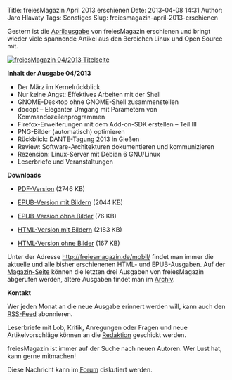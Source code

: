Title: freiesMagazin April 2013 erschienen
Date: 2013-04-08 14:31
Author: Jaro Hlavaty
Tags: Sonstiges
Slug: freiesmagazin-april-2013-erschienen

Gestern ist die
[Aprilausgabe](http://www.freiesmagazin.de/freiesMagazin-2013-04) von
freiesMagazin erschienen und bringt wieder viele spannende Artikel aus
den Bereichen Linux und Open Source mit.


[![freiesMagazin 04/2013
Titelseite](http://www.freiesmagazin.de/system/files/freiesmagazin-2013-04.png)](http://www.freiesmagazin.de/system/files/freiesmagazin-2013-04.png)


<!--break--><!--break-->

**Inhalt der Ausgabe 04/2013**


-   Der März im Kernelrückblick
-   Nur keine Angst: Effektives Arbeiten mit der Shell
-   GNOME-Desktop ohne GNOME-Shell zusammenstellen
-   docopt – Eleganter Umgang mit Parametern von
    Kommandozeilenprogrammen
-   Firefox-Erweiterungen mit dem Add-on-SDK erstellen – Teil III
-   PNG-Bilder (automatisch) optimieren
-   Rückblick: DANTE-Tagung 2013 in Gießen
-   Review: Software-Architekturen dokumentieren und kommunizieren
-   Rezension: Linux-Server mit Debian 6 GNU/Linux
-   Leserbriefe und Veranstaltungen


**Downloads**


-   [PDF-Version](http://www.freiesmagazin.de/ftp/2013/freiesMagazin-2013-04.pdf)
    (2746 KB)


-   [EPUB-Version mit
    Bildern](http://www.freiesmagazin.de/ftp/2013/freiesMagazin-2013-04-bilder.epub)
    (2044 KB)


-   [EPUB-Version ohne
    Bilder](http://www.freiesmagazin.de/ftp/2013/freiesMagazin-2013-04.epub)
    (76 KB)


-   [HTML-Version mit
    Bildern](http://www.freiesmagazin.de/mobil/freiesMagazin-2013-04-bilder.html)
    (2183 KB)


-   [HTML-Version ohne
    Bilder](http://www.freiesmagazin.de/mobil/freiesMagazin-2013-04.html)
    (167 KB)


Unter der Adresse <http://freiesmagazin.de/mobil/> findet man immer die
aktuelle und alle bisher erschienenen HTML- und EPUB-Ausgaben. Auf der
[Magazin-Seite](http://www.freiesmagazin.de/magazin) können die letzten
drei Ausgaben von freiesMagazin abgerufen werden, ältere Ausgaben findet
man im [Archiv](http://www.freiesmagazin.de/archiv).


**Kontakt**


Wer jeden Monat an die neue Ausgabe erinnert werden will, kann auch den
[RSS-Feed](http://www.freiesmagazin.de/rss.xml) abonnieren.


Leserbriefe mit Lob, Kritik, Anregungen oder Fragen und neue
Artikelvorschläge können an die
[Redaktion](http://www.freiesmagazin.de/kontakt) geschickt werden.


freiesMagazin ist immer auf der Suche nach neuen Autoren. Wer Lust hat,
kann gerne mitmachen!


Diese Nachricht kann im
[Forum](http://forum.kubuntu-de.org/index.php?board=1.0) diskutiert
werden.



